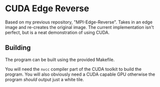 # CUDA Edge Reverse

Based on my previous repository, "MPI-Edge-Reverse". Takes in an edge image and re-creates the original image. The current implementation isn't perfect, but is a neat demonstration of using CUDA.

## Building

The program can be built using the provided Makefile.

You will need the `nvcc` compiler part of the CUDA toolkit to build the program. You will also obviously need a CUDA capable GPU otherwise the program *should* output just a white tile.
